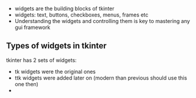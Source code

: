 - widgets are the building blocks of tkinter
- widgets: text, buttons, checkboxes, menus, frames etc
- Understanding the widgets and controlling them is key to mastering any gui framework
## Types of widgets in tkinter
tkinter has 2 sets of widgets:
- tk widgets were the original ones
- ttk widgets were added later on (modern than previous should use this one then)
- 